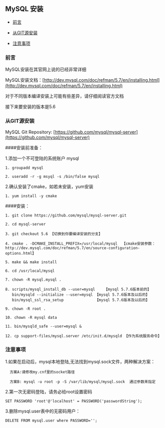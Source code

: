 

## MySQL 安装

*   [前言](#preface)

*   [从GIT源安装](#install)

*   [注意事项](#notice)


<h3 id="preface">前言</h3>



MySQL安装在其官网上说的已经非常详细

MySQL安装文档：[http://dev.mysql.com/doc/refman/5.7/en/installing.html](http://dev.mysql.com/doc/refman/5.7/en/installing.html)

对于不同版本编译安装上可能有些差异，请仔细阅读官方文档

接下来要安装的版本是5.6



<h3 id="install">从GIT源安装</h3>

MySQL Git Repository: [https://github.com/mysql/mysql-server](https://github.com/mysql/mysql-server)


####安装前准备：

1.添加一个不可登陆的系统账户 mysql
    
    1. groupadd mysql
    
    2. useradd -r -g msyql -s /bin/false mysql


2.确认安装了cmake，如若未安装，yum安装

    1. yum install -y cmake


####安装：


    1. git clone https://github.com/mysql/mysql-server.git
    
    2. cd mysql-server
    
    3. git checkout 5.6 【切换到你要编译安装的分支】
    
    4. cmake . -DCMAKE_INSTALL_PREFIX=/usr/local/mysql  【cmake安装参数：http://dev.mysql.com/doc/refman/5.7/en/source-configuration-options.html】
    
    5. make && make install
    
    6. cd /usr/local/mysql
       
    7. chown -R mysql.mysql .
    
    8. scripts/mysql_install_db --user=mysql    【mysql 5.7.6版本前的】 
       bin/mysqld --initialize --user=mysql 【mysql 5.7.6版本及以后的】
       bin/mysql_ssl_rsa_setup              【mysql 5.7.6版本及以后的】 
    
    9. chown -R root .
    
    10. chown -R mysql data
    
    11. bin/mysqld_safe --user=mysql &
    
    12. cp support-files/mysql.server /etc/init.d/mysqld 【作为系统服务命令】


<h3 id="notice">注意事项</h3>

1.如果在启动后，mysql本地登陆,无法找到mysql.sock文件，两种解决方案：
  
      方案A:请修改my.cnf里的socket路径
      
      方案B: mysql -u root -p -S /var/lib/mysql/mysql.sock  通过参数来指定
      

2.第一次无密码登陆，请务必给root设置密码

    SET PASSWORD 'root'@'localhost' = PASSWORD('passwordString');
  
  
3.删除mysql.user表中的无密码用户：
  
    DELETE FROM mysql.user where PASSWORD='';
  
  
    

 